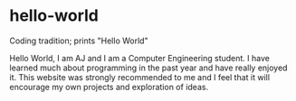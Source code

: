 # hello-world
Coding tradition; prints "Hello World"

Hello World, I am AJ and I am a Computer Engineering student.  I have learned much about programming in the past year and have really enjoyed it.  This website was strongly recommended to me and I feel that it will encourage my own projects and exploration of ideas.
